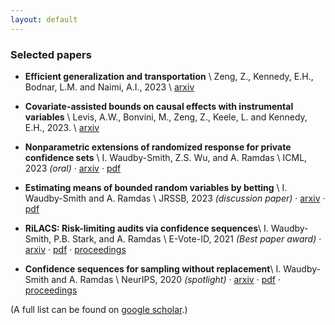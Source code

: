 ```yaml
---
layout: default
---
```



### Selected papers


- **Efficient generalization and transportation** \\
    Zeng, Z., Kennedy, E.H., Bodnar, L.M. and Naimi, A.I., 2023 \\
    [arxiv](https://arxiv.org/abs/2302.00092) 

- **Covariate-assisted bounds on causal effects with instrumental variables** \\
    Levis, A.W., Bonvini, M., Zeng, Z., Keele, L. and Kennedy, E.H., 2023. \\
    [arxiv](https://arxiv.org/abs/2301.12106) 

- **Nonparametric extensions of randomized response for private confidence sets** \\
    I. Waudby-Smith, Z.S. Wu, and A. Ramdas \\
    ICML, 2023 _(oral)_ · [arxiv](https://arxiv.org/abs/2202.08728) · [pdf](https://arxiv.org/pdf/2202.08728.pdf)

- **Estimating means of bounded random variables by betting** \\
	I. Waudby-Smith and A. Ramdas \\
    JRSSB, 2023 _(discussion paper)_ · [arxiv](https://arxiv.org/abs/2010.09686) · [pdf](https://arxiv.org/pdf/2010.09686.pdf)

- **RiLACS: Risk-limiting audits via confidence sequences**\\
	I. Waudby-Smith, P.B. Stark, and A. Ramdas \\
    E-Vote-ID, 2021 _(Best paper award)_ ·
    [arxiv](https://arxiv.org/abs/2107.11323) · [pdf](https://arxiv.org/pdf/2107.11323.pdf) · 
    [proceedings](https://link.springer.com/chapter/10.1007/978-3-030-86942-7_9)

- **Confidence sequences for sampling without replacement**\\
	I. Waudby-Smith and A. Ramdas \\
    NeurIPS, 2020 _(spotlight)_ ·
    [arxiv](https://arxiv.org/abs/2006.04347) · [pdf](https://arxiv.org/pdf/2006.04347.pdf) ·
    [proceedings](https://proceedings.neurips.cc/paper/2020/hash/e96c7de8f6390b1e6c71556e4e0a4959-Abstract.html) 

(A full list can be found on [google scholar](https://scholar.google.com/citations?user=FnyNlFAAAAAJ&oi=ao).)

